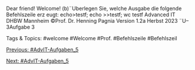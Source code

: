 Dear friend!
Welcome!
(b)¨Uberlegen Sie, welche Ausgabe die folgende Befehlszeile erz eugt:
echo>testf; echo >>testf; wc testf
Advanced IT DHBW Mannheim ©Prof. Dr. Henning Pagnia Version 1.2a Herbst 2023 ¨U–3Aufgabe 3

   Tags & Topics:
   #welcome
   #Welcome
   #Prof.
   #Befehlszeile
   #Befehlszeil

[Previous: #AdvIT-Aufgaben_5](AdvIT-Aufgaben_5.md)

[Next: #AdvIT-Aufgaben_5](AdvIT-Aufgaben_5.md)